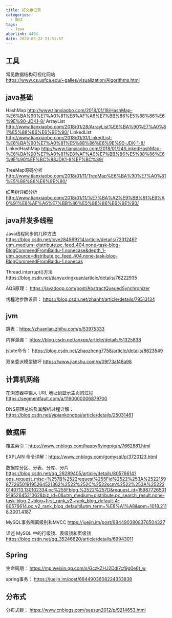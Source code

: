 ```yaml
---
title: 好文章记录
categories:
  - 面试
tags:
  - Java
abbrlink: 4494
date: 2020-08-22 21:51:57
---
```



## 工具

常见数据结构可视化网站  <https://www.cs.usfca.edu/~galles/visualization/Algorithms.html>
<!--more-->

## java基础

HashMap <http://www.tianxiaobo.com/2018/01/18/HashMap-%E6%BA%90%E7%A0%81%E8%AF%A6%E7%BB%86%E5%88%86%E6%9E%90-JDK1-8/>
ArrayList <http://www.tianxiaobo.com/2018/01/28/ArrayList%E6%BA%90%E7%A0%81%E5%88%86%E6%9E%90/>
LinkedList <http://www.tianxiaobo.com/2018/01/31/LinkedList-%E6%BA%90%E7%A0%81%E5%88%86%E6%9E%90-JDK-1-8/>
LinkedHashMap <http://www.tianxiaobo.com/2018/01/24/LinkedHashMap-%E6%BA%90%E7%A0%81%E8%AF%A6%E7%BB%86%E5%88%86%E6%9E%90%EF%BC%88JDK1-8%EF%BC%89/>

TreeMap源码分析 <http://www.tianxiaobo.com/2018/01/11/TreeMap%E6%BA%90%E7%A0%81%E5%88%86%E6%9E%90/>

红黑树详细分析 <http://www.tianxiaobo.com/2018/01/11/%E7%BA%A2%E9%BB%91%E6%A0%91%E8%AF%A6%E7%BB%86%E5%88%86%E6%9E%90/>

## java并发多线程

Java线程同步的几种方法 <https://blog.csdn.net/love284969214/article/details/7231246?utm_medium=distribute.pc_feed_404.none-task-blog-BlogCommendFromBaidu-1.nonecase&depth_1-utm_source=distribute.pc_feed_404.none-task-blog-BlogCommendFromBaidu-1.nonecas>

Thread.interrupt()方法 <https://blog.csdn.net/tianyuxingxuan/article/details/76222935>

AQS原理： <https://javadoop.com/post/AbstractQueuedSynchronizer>

线程池参数设置： <https://blog.csdn.net/zhanht/article/details/79513134>

## jvm

跳表：<https://zhuanlan.zhihu.com/p/53975333>

内存泄漏： <https://blog.csdn.net/anxpp/article/details/51325838>

jstate命令： <https://blog.csdn.net/zhaozheng7758/article/details/8623549>

双亲委派模型破坏 <https://www.jianshu.com/p/09f73af48a98>

## 计算机网络

在浏览器中输入 URL 地址到显示主页的过程 <https://segmentfault.com/a/1190000006879700>

DNS原理总结及其解析过程详解：<https://blog.csdn.net/yipiankongbai/article/details/25031461>

## 数据库

覆盖索引：<https://www.cnblogs.com/happyflyingpig/p/7662881.html>

EXPLAIN 命令详解：<https://www.cnblogs.com/gomysql/p/3720123.html>

数据库分区、分表、分库、分片 <https://blog.csdn.net/qq_28289405/article/details/80576614?ops_request_misc=%257B%2522request%255Fid%2522%253A%2522159877265019195264521362%2522%252C%2522scm%2522%253A%252220140713.130102334.pc%255Fblog.%2522%257D&request_id=159877265019195264521362&biz_id=0&utm_medium=distribute.pc_search_result.none-task-blog-2~blog~first_rank_v2~rank_blog_default-4-80576614.pc_v2_rank_blog_default&utm_term=%E8%A1%A8&spm=1018.2118.3001.4187>

MySQL事务隔离级别和MVCC <https://juejin.im/post/6844903808376504327>

详述 MySQL 中的行级锁、表级锁和页级锁 <https://blog.csdn.net/qq_35246620/article/details/69943011>

## Spring

生命周期： <https://mp.weixin.qq.com/s/GczkZHJ2DdI7cf9g0e6t_w>

spring事务： <https://juejin.im/post/6844903608224333838>

## 分布式

分布式锁： <https://www.cnblogs.com/seesun2012/p/9214653.html>